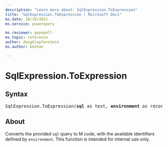 ```yaml
---
description: "Learn more about: SqlExpression.ToExpression"
title: "SqlExpression.ToExpression | Microsoft Docs"
ms.date: 10/18/2021
ms.service: powerquery

ms.reviewer: gepopell
ms.topic: reference
author: dougklopfenstein
ms.author: bezhan

---
```

# SqlExpression.ToExpression

## Syntax

<pre>
SqlExpression.ToExpression(<b>sql</b> as text, <b>environment</b> as record) as text
</pre>

## About

Converts the provided `sql` query to M code, with the available identifiers defined by `environment`. This function is intended for internal use only.
